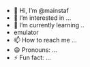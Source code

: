 - 👋 Hi, I’m @mainstaf
- 👀 I’m interested in ...
- 🌱 I’m currently learning ..
- emulator 
- 📫 How to reach me ...
- 😄 Pronouns: ...
- ⚡ Fun fact: ...

<!---
mainstaf/mainstaf is a ✨ special ✨ repository because its `README.md` (this file) appears on your GitHub profile.
You can click the Preview link to take a look at your changes.
--->
